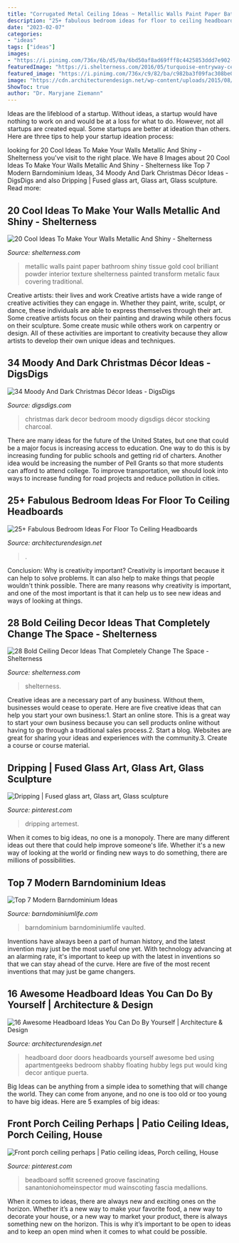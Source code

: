 ```yaml
---
title: "Corrugated Metal Ceiling Ideas ~ Metallic Walls Paint Paper Bathroom Shiny Tissue Gold Cool Brilliant Powder Interior Texture Shelterness Painted Transform Metalic Faux Covering Traditional"
description: "25+ fabulous bedroom ideas for floor to ceiling headboards"
date: "2023-02-07"
categories:
- "ideas"
tags: ["ideas"]
images:
- "https://i.pinimg.com/736x/6b/d5/0a/6bd50af8ad69fff8c4425853ddd7e902--porch-ceiling-ceiling-decor.jpg"
featuredImage: "https://i.shelterness.com/2016/05/turquoise-entryway-ceiling.jpg"
featured_image: "https://i.pinimg.com/736x/c9/82/ba/c982ba3f09fac308be0e1893fea558f1.jpg"
image: "https://cdn.architecturendesign.net/wp-content/uploads/2015/08/AD-Floor-To-Ceiling-Headboards-27.jpg"
ShowToc: true
author: "Dr. Maryjane Ziemann"
---
```



Ideas are the lifeblood of a startup. Without ideas, a startup would have nothing to work on and would be at a loss for what to do. However, not all startups are created equal. Some startups are better at ideation than others. Here are three tips to help your startup ideation process:

	

		
looking for 20 Cool Ideas To Make Your Walls Metallic And Shiny - Shelterness you've visit to the right place. We have 8 Images about 20 Cool Ideas To Make Your Walls Metallic And Shiny - Shelterness like Top 7 Modern Barndominium Ideas, 34 Moody And Dark Christmas Décor Ideas - DigsDigs and also Dripping | Fused glass art, Glass art, Glass sculpture. Read more:
		
    
## 20 Cool Ideas To Make Your Walls Metallic And Shiny - Shelterness

<img loading=lazy src="http://i.shelterness.com/metallic-walls-18.jpeg" onerror="this.onerror=null;this.src='https://tse3.mm.bing.net/th?id=OIP.darOK52XNaPDKdjoCfoG6gAAAA&amp;pid=15.1';" alt="20 Cool Ideas To Make Your Walls Metallic And Shiny - Shelterness">

_Source: shelterness.com_

>metallic walls paint paper bathroom shiny tissue gold cool brilliant powder interior texture shelterness painted transform metalic faux covering traditional. 

	

Creative artists: their lives and work
Creative artists have a wide range of creative activities they can engage in. Whether they paint, write, sculpt, or dance, these individuals are able to express themselves through their art. Some creative artists focus on their painting and drawing while others focus on their sculpture. Some create music while others work on carpentry or design. All of these activities are important to creativity because they allow artists to develop their own unique ideas and techniques.

    
## 34 Moody And Dark Christmas Décor Ideas - DigsDigs

<img loading=lazy src="https://www.digsdigs.com/photos/2016/11/13-dark-christmas-bedroom-decor-with-metallic-ornaments.jpg" onerror="this.onerror=null;this.src='https://tse1.mm.bing.net/th?id=OIP.2YkBCqAOQXB_HjQuQXNvBQHaLC&amp;pid=15.1';" alt="34 Moody And Dark Christmas Décor Ideas - DigsDigs">

_Source: digsdigs.com_

>christmas dark decor bedroom moody digsdigs décor stocking charcoal. 

	

There are many ideas for the future of the United States, but one that could be a major focus is increasing access to education. One way to do this is by increasing funding for public schools and getting rid of charters. Another idea would be increasing the number of Pell Grants so that more students can afford to attend college. To improve transportation, we should look into ways to increase funding for road projects and reduce pollution in cities.

    
## 25+ Fabulous Bedroom Ideas For Floor To Ceiling Headboards

<img loading=lazy src="https://cdn.architecturendesign.net/wp-content/uploads/2015/08/AD-Floor-To-Ceiling-Headboards-27.jpg" onerror="this.onerror=null;this.src='https://tse4.mm.bing.net/th?id=OIP.h0FBf5Bgd32dHU89IEzpJgHaJ4&amp;pid=15.1';" alt="25+ Fabulous Bedroom Ideas For Floor To Ceiling Headboards">

_Source: architecturendesign.net_

>. 

	

Conclusion: Why is creativity important?
Creativity is important because it can help to solve problems. It can also help to make things that people wouldn't think possible. There are many reasons why creativity is important, and one of the most important is that it can help us to see new ideas and ways of looking at things.

    
## 28 Bold Ceiling Decor Ideas That Completely Change The Space - Shelterness

<img loading=lazy src="https://i.shelterness.com/2016/05/turquoise-entryway-ceiling.jpg" onerror="this.onerror=null;this.src='https://tse2.mm.bing.net/th?id=OIP.BHfOw2wOsgLoGcLDTuFLngHaK_&amp;pid=15.1';" alt="28 Bold Ceiling Decor Ideas That Completely Change The Space - Shelterness">

_Source: shelterness.com_

>shelterness. 

	

Creative ideas are a necessary part of any business. Without them, businesses would cease to operate. Here are five creative ideas that can help you start your own business:1. Start an online store. This is a great way to start your own business because you can sell products online without having to go through a traditional sales process.2. Start a blog. Websites are great for sharing your ideas and experiences with the community.3. Create a course or course material.

    
## Dripping | Fused Glass Art, Glass Art, Glass Sculpture

<img loading=lazy src="https://i.pinimg.com/736x/c9/82/ba/c982ba3f09fac308be0e1893fea558f1.jpg" onerror="this.onerror=null;this.src='https://tse3.mm.bing.net/th?id=OIP.Kfrr7eZ7nhvBV_UCNDCXdAHaLI&amp;pid=15.1';" alt="Dripping | Fused glass art, Glass art, Glass sculpture">

_Source: pinterest.com_

>dripping artemest. 

	

When it comes to big ideas, no one is a monopoly. There are many different ideas out there that could help improve someone's life. Whether it's a new way of looking at the world or finding new ways to do something, there are millions of possibilities. 

    
## Top 7 Modern Barndominium Ideas

<img loading=lazy src="https://www.barndominiumlife.com/wp-content/uploads/2021/01/VaultedCeilings2.jpg" onerror="this.onerror=null;this.src='https://tse2.mm.bing.net/th?id=OIP.EFjY_tTxmRVfiWCkiBWF-wHaJ4&amp;pid=15.1';" alt="Top 7 Modern Barndominium Ideas">

_Source: barndominiumlife.com_

>barndominium barndominiumlife vaulted. 

	

Inventions have always been a part of human history, and the latest invention may just be the most useful one yet. With technology advancing at an alarming rate, it's important to keep up with the latest in inventions so that we can stay ahead of the curve. Here are five of the most recent inventions that may just be game changers.

    
## 16 Awesome Headboard Ideas You Can Do By Yourself | Architecture &amp; Design

<img loading=lazy src="https://cdn.architecturendesign.net/wp-content/uploads/2014/09/93.jpg" onerror="this.onerror=null;this.src='https://tse1.mm.bing.net/th?id=OIP.X9VfwjRooIgYcQtYlLfohwHaJ4&amp;pid=15.1';" alt="16 Awesome Headboard Ideas You Can Do By Yourself | Architecture &amp; Design">

_Source: architecturendesign.net_

>headboard door doors headboards yourself awesome bed using apartmentgeeks bedroom shabby floating hubby legs put would king decor antique puerta. 

	

Big Ideas can be anything from a simple idea to something that will change the world. They can come from anyone, and no one is too old or too young to have big ideas. Here are 5 examples of big ideas: 

    
## Front Porch Ceiling Perhaps | Patio Ceiling Ideas, Porch Ceiling, House

<img loading=lazy src="https://i.pinimg.com/736x/6b/d5/0a/6bd50af8ad69fff8c4425853ddd7e902--porch-ceiling-ceiling-decor.jpg" onerror="this.onerror=null;this.src='https://tse4.mm.bing.net/th?id=OIP.aSk1eMEpYiFT6vuEvvolMgHaFr&amp;pid=15.1';" alt="Front porch ceiling perhaps | Patio ceiling ideas, Porch ceiling, House">

_Source: pinterest.com_

>beadboard soffit screened groove fascinating sanantoniohomeinspector mud wainscoting fascia medallions. 

	

When it comes to ideas, there are always new and exciting ones on the horizon. Whether it’s a new way to make your favorite food, a new way to decorate your house, or a new way to market your product, there is always something new on the horizon. This is why it’s important to be open to ideas and to keep an open mind when it comes to what could be possible.

